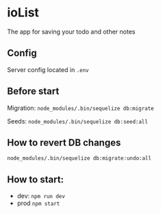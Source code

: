 # ioList
The app for saving your todo and other notes

## Config

Server config located in `.env`

## Before start

Migration:
```node_modules/.bin/sequelize db:migrate```

Seeds:
```node_modules/.bin/sequelize db:seed:all```

## How to revert DB changes

```node_modules/.bin/sequelize db:migrate:undo:all```

## How to start:

- dev:
`npm run dev`
- prod
`npm start`

